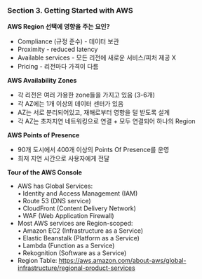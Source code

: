 ### Section 3. Getting Started with AWS

**AWS Region 선택에 영향을 주는 요인?**

- Compliance (규정 준수) - 데이터 보관
- Proximity - reduced latency
- Available services - 모든 리전에 새로운 서비스/피처 제공 X
- Pricing - 리전마다 가격이 다름

**AWS Availability Zones**

- 각 리전은 여러 가용한 zone들을 가지고 있음 (3-6개)
- 각 AZ에는 1개 이상의 데이터 센터가 있음
- AZ는 서로 분리되어있고, 재해로부터 영향을 덜 받도록 설계
- 각 AZ는 초저지연 네트워킹으로 연결 + 모두 연결되어 하나의 Region

**AWS Points of Presence**

- 90개 도시에서 400개 이상의 Points Of Presence를 운영
- 최저 지연 시간으로 사용자에게 전달

**Tour of the AWS Console**

- AWS has Global Services:<br>
• Identity and Access Management (IAM) <br>
• Route 53 (DNS service)<br>
• CloudFront (Content Delivery Network)<br>
• WAF (Web Application Firewall)<br>
- Most AWS services are Region-scoped:<br>
• Amazon EC2 (Infrastructure as a Service)<br>
• Elastic Beanstalk (Platform as a Service)<br>
• Lambda (Function as a Service)<br>
• Rekognition (Software as a Service)<br>
- Region Table: https://aws.amazon.com/about-aws/global-infrastructure/regional-product-services
